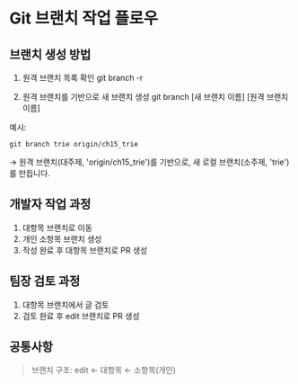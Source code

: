 # Git 브랜치 작업 플로우
## 브랜치 생성 방법
1. 원격 브랜치 목록 확인
git branch -r

2. 원격 브랜치를 기반으로 새 브랜치 생성
git branch [새 브랜치 이름] [원격 브랜치 이름]

예시:
```
git branch trie origin/ch15_trie
```
→ 원격 브랜치(대주제, 'origin/ch15_trie')를 기반으로, 새 로컬 브랜치(소주제, 'trie')를 만듭니다.

## 개발자 작업 과정
1. 대항목 브랜치로 이동
2. 개인 소항목 브랜치 생성
2. 작성 완료 후 대항목 브랜치로 PR 생성

## 팀장 검토 과정
1. 대항목 브랜치에서 글 검토
2. 검토 완료 후 edit 브랜치로 PR 생성


## 공통사항
> 브랜치 구조: edit ← 대항목 ← 소항목(개인)

